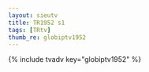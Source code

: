 ```yaml
--- 
layout: sieutv
title: TR1952 s1
tags: [TRtv]
thumb_re: globiptv1952
---
```

{% include tvadv key="globiptv1952" %} 

